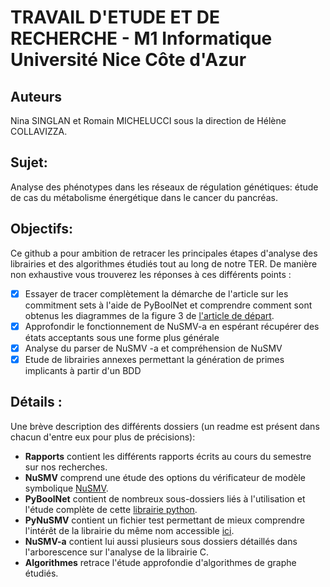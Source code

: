 # TRAVAIL D'ETUDE ET DE RECHERCHE - M1 Informatique Université Nice Côte d'Azur

## Auteurs

Nina SINGLAN et Romain MICHELUCCI sous la direction de Hélène COLLAVIZZA.

## Sujet:
Analyse des phénotypes dans les réseaux de régulation génétiques: étude de cas du métabolisme énergétique dans le cancer du pancréas.

## Objectifs:

Ce github a pour ambition de retracer les principales étapes d'analyse des librairies et des algorithmes étudiés tout au long de notre TER.
De manière non exhaustive vous trouverez les réponses à ces différents points :
- [x] Essayer de tracer complètement la démarche de l'article sur les commitment sets à l'aide de PyBoolNet et comprendre comment sont obtenus les diagrammes de la figure 3 de [l'article de départ](https://ieeexplore.ieee.org/stamp/stamp.jsp?tp=&arnumber=8580379). 
- [x] Approfondir le fonctionnement de NuSMV-a en espérant récupérer des états acceptants sous une forme plus générale
- [x] Analyse du parser de NuSMV -a et compréhension de NuSMV
- [x] Etude de librairies annexes permettant la génération de primes implicants à partir d'un BDD

## Détails :
Une brève description des différents dossiers (un readme est présent dans chacun d'entre eux pour plus de précisions):
- **Rapports** contient les différents rapports écrits au cours du semestre sur nos recherches.
- **NuSMV** comprend une étude des options du vérificateur de modèle symbolique [NuSMV](http://nusmv.fbk.eu/).
- **PyBoolNet** contient de nombreux sous-dossiers liés à l'utilisation et l'étude complète de cette [librairie python](https://github.com/hklarner/PyBoolNet).
- **PyNuSMV** contient un fichier test permettant de mieux comprendre l'intérêt de la librairie du même nom accessible [ici](https://github.com/sbusard/pynusmv).
- **NuSMV-a** contient lui aussi plusieurs sous dossiers détaillés dans l'arborescence sur l'analyse de la librairie C.
- **Algorithmes** retrace l'étude approfondie d'algorithmes de graphe étudiés.

